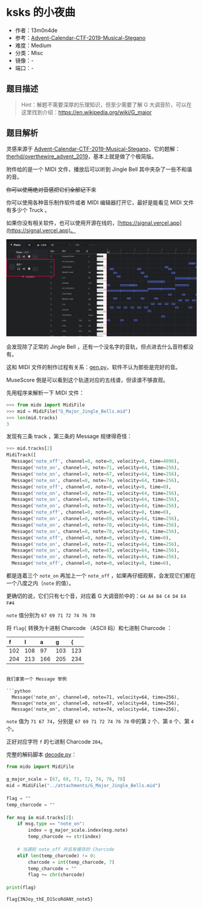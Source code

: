 # ksks 的小夜曲

- 作者：13m0n4de
- 参考：[Advent-Calendar-CTF-2019-Musical-Stegano](https://ctftime.org/task/10148)
- 难度：Medium
- 分类：Misc
- 镜像：-
- 端口：-

## 题目描述

> Hint：解题不需要深厚的乐理知识，但至少需要了解 G 大调音阶，可以在这里找到介绍：https://en.wikipedia.org/wiki/G_major

## 题目解析

灵感来源于 [Advent-Calendar-CTF-2019-Musical-Stegano](https://ctftime.org/task/10148)，它的题解：[therhd/overthewire_advent_2019](https://github.com/therhd/overthewire_advent_2019)，基本上就是做了个极简版。

附件给的是一个 MIDI 文件，播放后可以听到 Jingle Bell 其中夹杂了一些不和谐的音。

~~你可以使用绝对音感把它们全部记下来~~

你可以使用各种音乐制作软件或者 MIDI 编辑器打开它，最好是能看见 MIDI 文件有多少个 Truck 。

如果你没有相关软件，也可以使用开源在线的，[https://signal.vercel.app](https://signal.vercel.app)。

![signal_truck](./writeup/signal_truck.png)

会发现除了正常的 Jingle Bell ，还有一个没名字的音轨，但点进去什么音符都没有。

这和 MIDI 文件的制作过程有关系：[gen.py](./build/gen.py)，软件不认为那些是完好的音。

MuseScore 倒是可以看到这个轨道对应的五线谱，但读谱不够直观。

先用程序来解析一下 MIDI 文件：

```python
>>> from mido import MidiFile
>>> mid = MidiFile("G_Major_Jingle_Bells.mid")
>>> len(mid.tracks)
3
```

发现有三条 track ，第三条的 Message 规律得奇怪：

```python
>>> mid.tracks[2]
MidiTrack([
  Message('note_off', channel=0, note=0, velocity=0, time=4096),
  Message('note_on', channel=0, note=71, velocity=64, time=256),
  Message('note_on', channel=0, note=67, velocity=64, time=256),
  Message('note_on', channel=0, note=74, velocity=64, time=256),
  Message('note_off', channel=0, note=0, velocity=0, time=0),
  Message('note_on', channel=0, note=71, velocity=64, time=256),
  Message('note_on', channel=0, note=69, velocity=64, time=256),
  Message('note_on', channel=0, note=72, velocity=64, time=256),
  Message('note_off', channel=0, note=0, velocity=0, time=0),
  Message('note_on', channel=0, note=69, velocity=64, time=256),
  Message('note_on', channel=0, note=78, velocity=64, time=256),
  Message('note_on', channel=0, note=78, velocity=64, time=256),
  Message('note_off', channel=0, note=0, velocity=0, time=0),
  Message('note_on', channel=0, note=71, velocity=64, time=256),
  Message('note_on', channel=0, note=67, velocity=64, time=256),
  Message('note_on', channel=0, note=76, velocity=64, time=256),
  Message('note_off', channel=0, note=0, velocity=0, time=0),
```

都是连着三个 `note_on` 再加上一个 `note_off` ，如果再仔细观察，会发现它们都在一个八度之内（`note` 的值）。

更确切的说，它们只有七个音，对应着 G 大调音阶中的：`G4 A4 B4 C4 D4 E4 F#4`

`note` 值分别为 `67 69 71 72 74 76 78`

将 `flag{` 转换为十进制 Charcode （ASCII 码）和七进制 Charcode ：

| f   | l   | a   | g   | {   |
|:----|:----|:----|:----|:----|
| 102 | 108 | 97  | 103 | 123 |
| 204 | 213 | 166 | 205 | 234 |

````

我们拿第一个 Message 举例

```python
  Message('note_on', channel=0, note=71, velocity=64, time=256),
  Message('note_on', channel=0, note=67, velocity=64, time=256),
  Message('note_on', channel=0, note=74, velocity=64, time=256),
````

`note` 值为 `71 67 74`，分别是 `67 69 71 72 74 76 78` 中的第 `2` 个、第 `0` 个、第 `4` 个。

正好对应字符 `f` 的七进制 Charcode `204`。

完整的解码脚本 [decode.py](./writeup/decode.py)：

```python
from mido import MidiFile

g_major_scale = [67, 69, 71, 72, 74, 76, 78]
mid = MidiFile("../attachments/G_Major_Jingle_Bells.mid")

flag = ""
temp_charcode = ""

for msg in mid.tracks[2]:
    if msg.type == "note_on":
        index = g_major_scale.index(msg.note)
        temp_charcode += str(index)

    # 当遇到 note_off 并且有缓存的 Charcode
    elif len(temp_charcode) != 0:
        charcode = int(temp_charcode, 7)
        temp_charcode = ""
        flag += chr(charcode)

print(flag)
```

```
flag{3NJoy_thE_D1ScoRdANt_note5}
```
